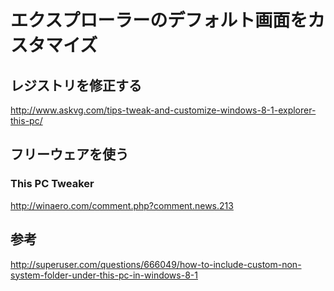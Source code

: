 ﻿# エクスプローラーのデフォルト画面をカスタマイズ

## レジストリを修正する
http://www.askvg.com/tips-tweak-and-customize-windows-8-1-explorer-this-pc/

## フリーウェアを使う
### This PC Tweaker

http://winaero.com/comment.php?comment.news.213

## 参考
http://superuser.com/questions/666049/how-to-include-custom-non-system-folder-under-this-pc-in-windows-8-1
